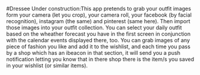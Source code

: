 #Dressee
Under construction:This app pretends to grab 
your outfit images form your camera (let you crop), your camera roll, your facebook (by facial recognition), instagram (the same) and pinterest (same here). Then import those images into your outfit collection. You can select your daily outfit based on the wheather forecast you have in the first screen in conjunction with the calendar events displayed there, too. You can grab images of any piece of fashion you like and add it to the wishlist, and each time you pass by a shop which has an ibeacon in that section, it will send you a push notification letting you know that in there shop there is the item/s you saved in your wishlist (or similar items).
